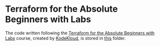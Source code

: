 # Terraform for the Absolute Beginners with Labs

The code written following the [Terraform for the Absolute Beginners with Labs](https://www.udemy.com/course/terraform-for-the-absolute-beginners/) course, created by [KodeKloud](https://www.udemy.com/user/kodekloud/), is stored in [this](./) folder.
